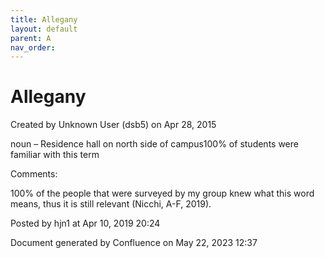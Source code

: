 ```yaml
---
title: Allegany
layout: default
parent: A
nav_order:
---
```


# Allegany

Created by  Unknown User (dsb5) on Apr 28, 2015

noun – Residence hall on north side of campus100% of students were familiar with this term

Comments:

100% of the people that were surveyed by my group knew what this word means, thus it is still relevant (Nicchi, A-F, 2019). 

Posted by hjn1 at Apr 10, 2019 20:24

Document generated by Confluence on May 22, 2023 12:37


